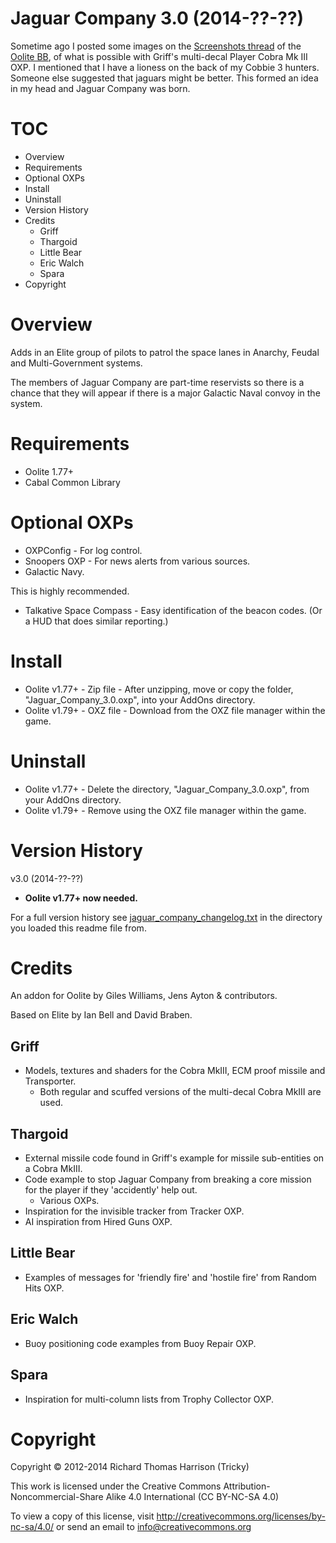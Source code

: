 # Jaguar Company 3.0 (2014-??-??)
Sometime ago I posted some images on the [Screenshots thread](http://aegidian.org/bb/viewtopic.php?f=2&t=4494) of the [Oolite BB](http://aegidian.org/bb/), of what is possible with Griff's multi-decal Player Cobra Mk III OXP. I mentioned that I have a lioness on the back of my Cobbie 3 hunters. Someone else suggested that jaguars might be better. This formed an idea in my head and Jaguar Company was born.

# TOC
- Overview
- Requirements
- Optional OXPs
- Install
- Uninstall
- Version History
- Credits
  - Griff
  - Thargoid
  - Little Bear
  - Eric Walch
  - Spara
- Copyright

# Overview
Adds in an Elite group of pilots to patrol the space lanes in Anarchy, Feudal and Multi-Government systems.

The members of Jaguar Company are part-time reservists so there is a chance that they will appear if there is a major Galactic Naval convoy in the system.

# Requirements
- Oolite 1.77+
- Cabal Common Library

# Optional OXPs
- OXPConfig - For log control.
- Snoopers OXP - For news alerts from various sources.
- Galactic Navy.

This is highly recommended.
- Talkative Space Compass - Easy identification of the beacon codes. (Or a HUD that does similar reporting.)

# Install
- Oolite v1.77+ - Zip file - After unzipping, move or copy the folder, "Jaguar_Company_3.0.oxp", into your AddOns directory.
- Oolite v1.79+ - OXZ file - Download from the OXZ file manager within the game.

# Uninstall
- Oolite v1.77+ - Delete the directory, "Jaguar_Company_3.0.oxp", from your AddOns directory.
- Oolite v1.79+ - Remove using the OXZ file manager within the game.

# Version History
v3.0 (2014-??-??)
- **Oolite v1.77+ now needed.**

For a full version history see [jaguar_company_changelog.txt](trunk/jaguar_company_changelog.txt) in the directory you loaded this readme file from.

# Credits
An addon for Oolite by Giles Williams, Jens Ayton & contributors.

Based on Elite by Ian Bell and David Braben.

## Griff
- Models, textures and shaders for the Cobra MkIII, ECM proof missile and Transporter.
  - Both regular and scuffed versions of the multi-decal Cobra MkIII are used.

## Thargoid
- External missile code found in Griff's example for missile sub-entities on a Cobra MkIII.
- Code example to stop Jaguar Company from breaking a core mission for the player if they 'accidently' help out.
  - Various OXPs.
- Inspiration for the invisible tracker from Tracker OXP.
- AI inspiration from Hired Guns OXP.

## Little Bear
- Examples of messages for 'friendly fire' and 'hostile fire' from Random Hits OXP.

## Eric Walch
- Buoy positioning code examples from Buoy Repair OXP.

## Spara
- Inspiration for multi-column lists from Trophy Collector OXP.

# Copyright
Copyright © 2012-2014 Richard Thomas Harrison (Tricky)

This work is licensed under the Creative Commons
Attribution-Noncommercial-Share Alike 4.0 International (CC BY-NC-SA 4.0)

To view a copy of this license, visit
http://creativecommons.org/licenses/by-nc-sa/4.0/ or send an email
to info@creativecommons.org
